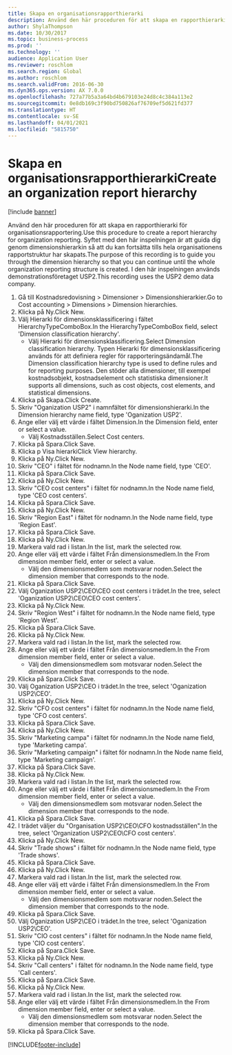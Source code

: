 ```yaml
---
title: Skapa en organisationsrapporthierarki
description: Använd den här proceduren för att skapa en rapporthierarki för organisationsrapportering.
author: ShylaThompson
ms.date: 10/30/2017
ms.topic: business-process
ms.prod: ''
ms.technology: ''
audience: Application User
ms.reviewer: roschlom
ms.search.region: Global
ms.author: roschlom
ms.search.validFrom: 2016-06-30
ms.dyn365.ops.version: AX 7.0.0
ms.openlocfilehash: 727a77b5a3a64bd4b679103e24d8c4c384a113e2
ms.sourcegitcommit: 0e8db169c3f90bd750826af76709ef5d621fd377
ms.translationtype: HT
ms.contentlocale: sv-SE
ms.lasthandoff: 04/01/2021
ms.locfileid: "5815750"
---
```

# <a name="create-an-organization-report-hierarchy"></a><span data-ttu-id="fbc3a-103">Skapa en organisationsrapporthierarki</span><span class="sxs-lookup"><span data-stu-id="fbc3a-103">Create an organization report hierarchy</span></span>

[!include [banner](../../includes/banner.md)]

<span data-ttu-id="fbc3a-104">Använd den här proceduren för att skapa en rapporthierarki för organisationsrapportering.</span><span class="sxs-lookup"><span data-stu-id="fbc3a-104">Use this procedure to create a report hierarchy for organization reporting.</span></span> <span data-ttu-id="fbc3a-105">Syftet med den här inspelningen är att guida dig genom dimensionshierarkin så att du kan fortsätta tills hela organisationens rapportstruktur har skapats.</span><span class="sxs-lookup"><span data-stu-id="fbc3a-105">The purpose of this recording is to guide you through the dimension hierarchy so that you can continue until the whole organization reporting structure is created.</span></span> <span data-ttu-id="fbc3a-106">I den här inspelningen används demonstrationsföretaget USP2.</span><span class="sxs-lookup"><span data-stu-id="fbc3a-106">This recording uses the USP2 demo data company.</span></span>

1. <span data-ttu-id="fbc3a-107">Gå till Kostnadsredovisning > Dimensioner > Dimensionshierarkier.</span><span class="sxs-lookup"><span data-stu-id="fbc3a-107">Go to Cost accounting > Dimensions > Dimension hierarchies.</span></span>
2. <span data-ttu-id="fbc3a-108">Klicka på Ny.</span><span class="sxs-lookup"><span data-stu-id="fbc3a-108">Click New.</span></span>
3. <span data-ttu-id="fbc3a-109">Välj Hierarki för dimensionsklassificering i fältet HierarchyTypeComboBox.</span><span class="sxs-lookup"><span data-stu-id="fbc3a-109">In the HierarchyTypeComboBox field, select 'Dimension classification hierarchy'.</span></span>
    * <span data-ttu-id="fbc3a-110">Välj Hierarki för dimensionsklassificering.</span><span class="sxs-lookup"><span data-stu-id="fbc3a-110">Select Dimension classification hierarchy.</span></span> <span data-ttu-id="fbc3a-111">Typen Hierarki för dimensionsklassificering används för att definiera regler för rapporteringsändamål.</span><span class="sxs-lookup"><span data-stu-id="fbc3a-111">The Dimension classification hierarchy type is used to define rules and for reporting purposes.</span></span> <span data-ttu-id="fbc3a-112">Den stöder alla dimensioner, till exempel kostnadsobjekt, kostnadselement och statistiska dimensioner.</span><span class="sxs-lookup"><span data-stu-id="fbc3a-112">It supports all dimensions, such as cost objects, cost elements, and statistical dimensions.</span></span>  
4. <span data-ttu-id="fbc3a-113">Klicka på Skapa.</span><span class="sxs-lookup"><span data-stu-id="fbc3a-113">Click Create.</span></span>
5. <span data-ttu-id="fbc3a-114">Skriv "Oganization USP2" i namnfältet för dimensionshierarki.</span><span class="sxs-lookup"><span data-stu-id="fbc3a-114">In the Dimension hierarchy name field, type 'Oganization USP2'.</span></span>
6. <span data-ttu-id="fbc3a-115">Ange eller välj ett värde i fältet Dimension.</span><span class="sxs-lookup"><span data-stu-id="fbc3a-115">In the Dimension field, enter or select a value.</span></span>
    * <span data-ttu-id="fbc3a-116">Välj Kostnadsställen.</span><span class="sxs-lookup"><span data-stu-id="fbc3a-116">Select Cost centers.</span></span>  
7. <span data-ttu-id="fbc3a-117">Klicka på Spara.</span><span class="sxs-lookup"><span data-stu-id="fbc3a-117">Click Save.</span></span>
8. <span data-ttu-id="fbc3a-118">Klicka p Visa hierarki</span><span class="sxs-lookup"><span data-stu-id="fbc3a-118">Click View hierarchy.</span></span>
9. <span data-ttu-id="fbc3a-119">Klicka på Ny.</span><span class="sxs-lookup"><span data-stu-id="fbc3a-119">Click New.</span></span>
10. <span data-ttu-id="fbc3a-120">Skriv "CEO" i fältet för nodnamn.</span><span class="sxs-lookup"><span data-stu-id="fbc3a-120">In the Node name field, type 'CEO'.</span></span>
11. <span data-ttu-id="fbc3a-121">Klicka på Spara.</span><span class="sxs-lookup"><span data-stu-id="fbc3a-121">Click Save.</span></span>
12. <span data-ttu-id="fbc3a-122">Klicka på Ny.</span><span class="sxs-lookup"><span data-stu-id="fbc3a-122">Click New.</span></span>
13. <span data-ttu-id="fbc3a-123">Skriv "CEO cost centers" i fältet för nodnamn.</span><span class="sxs-lookup"><span data-stu-id="fbc3a-123">In the Node name field, type 'CEO cost centers'.</span></span>
14. <span data-ttu-id="fbc3a-124">Klicka på Spara.</span><span class="sxs-lookup"><span data-stu-id="fbc3a-124">Click Save.</span></span>
15. <span data-ttu-id="fbc3a-125">Klicka på Ny.</span><span class="sxs-lookup"><span data-stu-id="fbc3a-125">Click New.</span></span>
16. <span data-ttu-id="fbc3a-126">Skriv "Region East" i fältet för nodnamn.</span><span class="sxs-lookup"><span data-stu-id="fbc3a-126">In the Node name field, type 'Region East'.</span></span>
17. <span data-ttu-id="fbc3a-127">Klicka på Spara.</span><span class="sxs-lookup"><span data-stu-id="fbc3a-127">Click Save.</span></span>
18. <span data-ttu-id="fbc3a-128">Klicka på Ny.</span><span class="sxs-lookup"><span data-stu-id="fbc3a-128">Click New.</span></span>
19. <span data-ttu-id="fbc3a-129">Markera vald rad i listan.</span><span class="sxs-lookup"><span data-stu-id="fbc3a-129">In the list, mark the selected row.</span></span>
20. <span data-ttu-id="fbc3a-130">Ange eller välj ett värde i fältet Från dimensionsmedlem.</span><span class="sxs-lookup"><span data-stu-id="fbc3a-130">In the From dimension member field, enter or select a value.</span></span>
    * <span data-ttu-id="fbc3a-131">Välj den dimensionsmedlem som motsvarar noden.</span><span class="sxs-lookup"><span data-stu-id="fbc3a-131">Select the dimension member that corresponds to the node.</span></span>  
21. <span data-ttu-id="fbc3a-132">Klicka på Spara.</span><span class="sxs-lookup"><span data-stu-id="fbc3a-132">Click Save.</span></span>
22. <span data-ttu-id="fbc3a-133">Välj Oganization USP2\CEO\CEO cost centers i trädet.</span><span class="sxs-lookup"><span data-stu-id="fbc3a-133">In the tree, select 'Oganization USP2\CEO\CEO cost centers'.</span></span>
23. <span data-ttu-id="fbc3a-134">Klicka på Ny.</span><span class="sxs-lookup"><span data-stu-id="fbc3a-134">Click New.</span></span>
24. <span data-ttu-id="fbc3a-135">Skriv "Region West" i fältet för nodnamn.</span><span class="sxs-lookup"><span data-stu-id="fbc3a-135">In the Node name field, type 'Region West'.</span></span>
25. <span data-ttu-id="fbc3a-136">Klicka på Spara.</span><span class="sxs-lookup"><span data-stu-id="fbc3a-136">Click Save.</span></span>
26. <span data-ttu-id="fbc3a-137">Klicka på Ny.</span><span class="sxs-lookup"><span data-stu-id="fbc3a-137">Click New.</span></span>
27. <span data-ttu-id="fbc3a-138">Markera vald rad i listan.</span><span class="sxs-lookup"><span data-stu-id="fbc3a-138">In the list, mark the selected row.</span></span>
28. <span data-ttu-id="fbc3a-139">Ange eller välj ett värde i fältet Från dimensionsmedlem.</span><span class="sxs-lookup"><span data-stu-id="fbc3a-139">In the From dimension member field, enter or select a value.</span></span>
    * <span data-ttu-id="fbc3a-140">Välj den dimensionsmedlem som motsvarar noden.</span><span class="sxs-lookup"><span data-stu-id="fbc3a-140">Select the dimension member that corresponds to the node.</span></span>  
29. <span data-ttu-id="fbc3a-141">Klicka på Spara.</span><span class="sxs-lookup"><span data-stu-id="fbc3a-141">Click Save.</span></span>
30. <span data-ttu-id="fbc3a-142">Välj Oganization USP2\CEO i trädet.</span><span class="sxs-lookup"><span data-stu-id="fbc3a-142">In the tree, select 'Oganization USP2\CEO'.</span></span>
31. <span data-ttu-id="fbc3a-143">Klicka på Ny.</span><span class="sxs-lookup"><span data-stu-id="fbc3a-143">Click New.</span></span>
32. <span data-ttu-id="fbc3a-144">Skriv "CFO cost centers" i fältet för nodnamn.</span><span class="sxs-lookup"><span data-stu-id="fbc3a-144">In the Node name field, type 'CFO cost centers'.</span></span>
33. <span data-ttu-id="fbc3a-145">Klicka på Spara.</span><span class="sxs-lookup"><span data-stu-id="fbc3a-145">Click Save.</span></span>
34. <span data-ttu-id="fbc3a-146">Klicka på Ny.</span><span class="sxs-lookup"><span data-stu-id="fbc3a-146">Click New.</span></span>
35. <span data-ttu-id="fbc3a-147">Skriv "Marketing campa" i fältet för nodnamn.</span><span class="sxs-lookup"><span data-stu-id="fbc3a-147">In the Node name field, type 'Marketing campa'.</span></span>
36. <span data-ttu-id="fbc3a-148">Skriv "Marketing campaign" i fältet för nodnamn.</span><span class="sxs-lookup"><span data-stu-id="fbc3a-148">In the Node name field, type 'Marketing campaign'.</span></span>
37. <span data-ttu-id="fbc3a-149">Klicka på Spara.</span><span class="sxs-lookup"><span data-stu-id="fbc3a-149">Click Save.</span></span>
38. <span data-ttu-id="fbc3a-150">Klicka på Ny.</span><span class="sxs-lookup"><span data-stu-id="fbc3a-150">Click New.</span></span>
39. <span data-ttu-id="fbc3a-151">Markera vald rad i listan.</span><span class="sxs-lookup"><span data-stu-id="fbc3a-151">In the list, mark the selected row.</span></span>
40. <span data-ttu-id="fbc3a-152">Ange eller välj ett värde i fältet Från dimensionsmedlem.</span><span class="sxs-lookup"><span data-stu-id="fbc3a-152">In the From dimension member field, enter or select a value.</span></span>
    * <span data-ttu-id="fbc3a-153">Välj den dimensionsmedlem som motsvarar noden.</span><span class="sxs-lookup"><span data-stu-id="fbc3a-153">Select the dimension member that corresponds to the node.</span></span>  
41. <span data-ttu-id="fbc3a-154">Klicka på Spara.</span><span class="sxs-lookup"><span data-stu-id="fbc3a-154">Click Save.</span></span>
42. <span data-ttu-id="fbc3a-155">I trädet väljer du "Organisation USP2\CEO\CFO kostnadsställen".</span><span class="sxs-lookup"><span data-stu-id="fbc3a-155">In the tree, select 'Organization USP2\CEO\CFO cost centers'.</span></span>
43. <span data-ttu-id="fbc3a-156">Klicka på Ny.</span><span class="sxs-lookup"><span data-stu-id="fbc3a-156">Click New.</span></span>
44. <span data-ttu-id="fbc3a-157">Skriv "Trade shows" i fältet för nodnamn.</span><span class="sxs-lookup"><span data-stu-id="fbc3a-157">In the Node name field, type 'Trade shows'.</span></span>
45. <span data-ttu-id="fbc3a-158">Klicka på Spara.</span><span class="sxs-lookup"><span data-stu-id="fbc3a-158">Click Save.</span></span>
46. <span data-ttu-id="fbc3a-159">Klicka på Ny.</span><span class="sxs-lookup"><span data-stu-id="fbc3a-159">Click New.</span></span>
47. <span data-ttu-id="fbc3a-160">Markera vald rad i listan.</span><span class="sxs-lookup"><span data-stu-id="fbc3a-160">In the list, mark the selected row.</span></span>
48. <span data-ttu-id="fbc3a-161">Ange eller välj ett värde i fältet Från dimensionsmedlem.</span><span class="sxs-lookup"><span data-stu-id="fbc3a-161">In the From dimension member field, enter or select a value.</span></span>
    * <span data-ttu-id="fbc3a-162">Välj den dimensionsmedlem som motsvarar noden.</span><span class="sxs-lookup"><span data-stu-id="fbc3a-162">Select the dimension member that corresponds to the node.</span></span>  
49. <span data-ttu-id="fbc3a-163">Klicka på Spara.</span><span class="sxs-lookup"><span data-stu-id="fbc3a-163">Click Save.</span></span>
50. <span data-ttu-id="fbc3a-164">Välj Oganization USP2\CEO i trädet.</span><span class="sxs-lookup"><span data-stu-id="fbc3a-164">In the tree, select 'Oganization USP2\CEO'.</span></span>
51. <span data-ttu-id="fbc3a-165">Skriv "CIO cost centers" i fältet för nodnamn.</span><span class="sxs-lookup"><span data-stu-id="fbc3a-165">In the Node name field, type 'CIO cost centers'.</span></span>
52. <span data-ttu-id="fbc3a-166">Klicka på Spara.</span><span class="sxs-lookup"><span data-stu-id="fbc3a-166">Click Save.</span></span>
53. <span data-ttu-id="fbc3a-167">Klicka på Ny.</span><span class="sxs-lookup"><span data-stu-id="fbc3a-167">Click New.</span></span>
54. <span data-ttu-id="fbc3a-168">Skriv "Call centers" i fältet för nodnamn.</span><span class="sxs-lookup"><span data-stu-id="fbc3a-168">In the Node name field, type 'Call centers'.</span></span>
55. <span data-ttu-id="fbc3a-169">Klicka på Spara.</span><span class="sxs-lookup"><span data-stu-id="fbc3a-169">Click Save.</span></span>
56. <span data-ttu-id="fbc3a-170">Klicka på Ny.</span><span class="sxs-lookup"><span data-stu-id="fbc3a-170">Click New.</span></span>
57. <span data-ttu-id="fbc3a-171">Markera vald rad i listan.</span><span class="sxs-lookup"><span data-stu-id="fbc3a-171">In the list, mark the selected row.</span></span>
58. <span data-ttu-id="fbc3a-172">Ange eller välj ett värde i fältet Från dimensionsmedlem.</span><span class="sxs-lookup"><span data-stu-id="fbc3a-172">In the From dimension member field, enter or select a value.</span></span>
    * <span data-ttu-id="fbc3a-173">Välj den dimensionsmedlem som motsvarar noden.</span><span class="sxs-lookup"><span data-stu-id="fbc3a-173">Select the dimension member that corresponds to the node.</span></span>  
59. <span data-ttu-id="fbc3a-174">Klicka på Spara.</span><span class="sxs-lookup"><span data-stu-id="fbc3a-174">Click Save.</span></span>



[!INCLUDE[footer-include](../../../includes/footer-banner.md)]